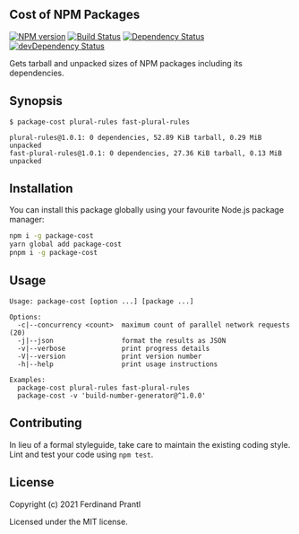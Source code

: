## Cost of NPM Packages

[![NPM version](https://badge.fury.io/js/package-cost.png)](http://badge.fury.io/js/package-cost)
[![Build Status](https://github.com/prantlf/package-cost/workflows/Test/badge.svg)](https://github.com/prantlf/package-cost/actions)
[![Dependency Status](https://david-dm.org/prantlf/package-cost.svg)](https://david-dm.org/prantlf/package-cost)
[![devDependency Status](https://david-dm.org/prantlf/package-cost/dev-status.svg)](https://david-dm.org/prantlf/package-cost#info=devDependencies)

Gets tarball and unpacked sizes of NPM packages including its dependencies.

## Synopsis

    $ package-cost plural-rules fast-plural-rules

    plural-rules@1.0.1: 0 dependencies, 52.89 KiB tarball, 0.29 MiB unpacked
    fast-plural-rules@1.0.1: 0 dependencies, 27.36 KiB tarball, 0.13 MiB unpacked

## Installation

You can install this package globally using your favourite Node.js package manager:

```sh
npm i -g package-cost
yarn global add package-cost
pnpm i -g package-cost
```

## Usage

    Usage: package-cost [option ...] [package ...]

    Options:
      -c|--concurrency <count>  maximum count of parallel network requests (20)
      -j|--json                 format the results as JSON
      -v|--verbose              print progress details
      -V|--version              print version number
      -h|--help                 print usage instructions

    Examples:
      package-cost plural-rules fast-plural-rules
      package-cost -v 'build-number-generator@^1.0.0'

## Contributing

In lieu of a formal styleguide, take care to maintain the existing coding style. Lint and test your code using `npm test`.

## License

Copyright (c) 2021 Ferdinand Prantl

Licensed under the MIT license.
